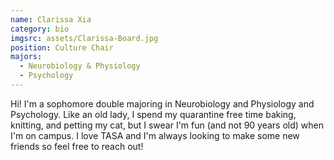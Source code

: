 ```yaml
---
name: Clarissa Xia
category: bio
imgsrc: assets/Clarissa-Board.jpg
position: Culture Chair
majors:
  - Neurobiology & Physiology
  - Psychology
---
```

Hi! I'm a sophomore double majoring in Neurobiology and Physiology and Psychology. Like an old lady, I spend my quarantine free time baking, knitting, and petting my cat, but I swear I'm fun (and not 90 years old) when I'm on campus. I love TASA and I'm always looking to make some new friends so feel free to reach out!
